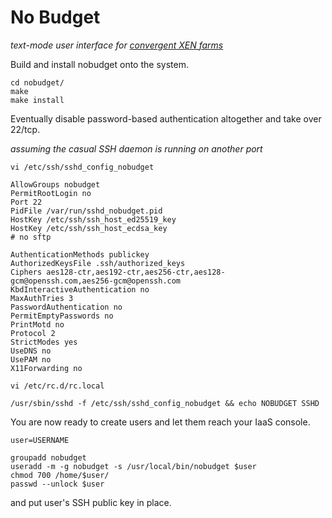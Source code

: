 # No Budget

_text-mode user interface for [convergent XEN farms](https://github.com/pbraun9/xen)_

Build and install nobudget onto the system.

	cd nobudget/
	make
	make install

Eventually disable password-based authentication altogether and take over 22/tcp.

_assuming the casual SSH daemon is running on another port_

	vi /etc/ssh/sshd_config_nobudget

	AllowGroups nobudget
	PermitRootLogin no
	Port 22
	PidFile /var/run/sshd_nobudget.pid
	HostKey /etc/ssh/ssh_host_ed25519_key
	HostKey /etc/ssh/ssh_host_ecdsa_key
	# no sftp

	AuthenticationMethods publickey
	AuthorizedKeysFile .ssh/authorized_keys
	Ciphers aes128-ctr,aes192-ctr,aes256-ctr,aes128-gcm@openssh.com,aes256-gcm@openssh.com
	KbdInteractiveAuthentication no
	MaxAuthTries 3
	PasswordAuthentication no
	PermitEmptyPasswords no
	PrintMotd no
	Protocol 2
	StrictModes yes
	UseDNS no
	UsePAM no
	X11Forwarding no

	vi /etc/rc.d/rc.local

	/usr/sbin/sshd -f /etc/ssh/sshd_config_nobudget && echo NOBUDGET SSHD

You are now ready to create users and let them reach your IaaS console.

	user=USERNAME

	groupadd nobudget
	useradd -m -g nobudget -s /usr/local/bin/nobudget $user
	chmod 700 /home/$user/
	passwd --unlock $user

and put user's SSH public key in place.

